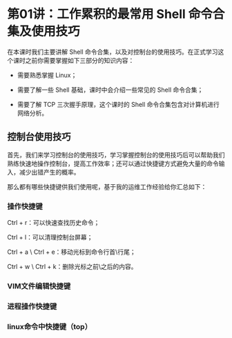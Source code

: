 # 第01讲：工作累积的最常用 Shell 命令合集及使用技巧

在本课时我们主要讲解 Shell 命令合集，以及对控制台的使用技巧。在正式学习这个课时之前你需要掌握如下三部分的知识内容：

* 需要熟悉掌握 Linux；

* 需要了解一些 Shell 基础，课时中会介绍一些常见的 Shell 命令合集；

* 需要了解 TCP 三次握手原理，这个课时的 Shell 命令合集包含对计算机进行网络分析。

## 控制台使用技巧

首先，我们来学习控制台的使用技巧，学习掌握控制台的使用技巧后可以帮助我们熟练快速地操作控制台，提高工作效率；还可以通过快捷键方式避免大量的命令输入，减少出错产生的概率。

那么都有哪些快捷键供我们使用呢，基于我的运维工作经验给你汇总如下：

### 操作快捷键

Ctrl + r：可以快速查找历史命令；

Ctrl + l：可以清理控制台屏幕；

Ctrl + a \ Ctrl + e：移动光标到命令行首\行尾；

Ctrl + w \ Ctrl + k：删除光标之前\之后的内容。

### VIM文件编辑快捷键

### 进程操作快捷键

### linux命令中快捷键（top）
